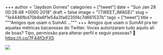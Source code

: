 
+++
author = "Jaydson Gomes"
categories = ["tweet"]
date = "Sun Jan 28 00:28:48 +0000 2018"
draft = false
image = "{TWEET_IMAGE}"
slug = "1e4446fbd70b8a6f1e54a3fa8235f4c7d661537b"
tags = ["tweet"]
title = """Amigos que usam o SumAll ..."""
+++
Amigos que usam o SumAll pra ter aquelas métricas bacanosas do Twitter. Voces autorizaram tudo aquilo ali de boas? Tipo, permissão para alterar perfil e seguir pessoas? 🤔 https://t.co/7F44fOrFX5

![](/images/tweet-media/957410090365149184-DUlnQf2W4AEx1Ou.jpg)